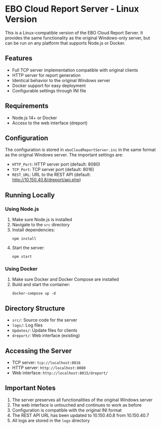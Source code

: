 # EBO Cloud Report Server - Linux Version

This is a Linux-compatible version of the EBO Cloud Report Server. It provides the same functionality as the original Windows-only server, but can be run on any platform that supports Node.js or Docker.

## Features

- Full TCP server implementation compatible with original clients
- HTTP server for report generation
- Identical behavior to the original Windows server
- Docker support for easy deployment
- Configurable settings through INI file

## Requirements

- Node.js 14+ or Docker
- Access to the web interface (dreport)

## Configuration

The configuration is stored in `eboCloudReportServer.ini` in the same format as the original Windows server. The important settings are:

- `HTTP_Port`: HTTP server port (default: 8080)
- `TCP_Port`: TCP server port (default: 8016)
- `REST_URL`: URL to the REST API (default: http://10.150.40.8/dreport/api.php)

## Running Locally

### Using Node.js

1. Make sure Node.js is installed
2. Navigate to the `src` directory
3. Install dependencies:
   ```
   npm install
   ```
4. Start the server:
   ```
   npm start
   ```

### Using Docker

1. Make sure Docker and Docker Compose are installed
2. Build and start the container:
   ```
   docker-compose up -d
   ```

## Directory Structure

- `src/`: Source code for the server
- `logs/`: Log files
- `Updates/`: Update files for clients
- `dreport/`: Web interface (existing)

## Accessing the Server

- TCP server: `tcp://localhost:8016`
- HTTP server: `http://localhost:8080`
- Web interface: `http://localhost:8015/dreport/`

## Important Notes

1. The server preserves all functionalities of the original Windows server
2. The web interface is untouched and continues to work as before
3. Configuration is compatible with the original INI format
4. The REST API URL has been updated to 10.150.40.8 from 10.150.40.7
5. All logs are stored in the `logs` directory 